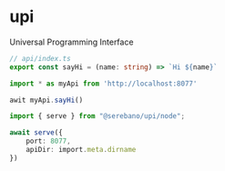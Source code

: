 # upi
Universal Programming Interface

```ts
// api/index.ts
export const sayHi = (name: string) => `Hi ${name}`
```

```ts
import * as myApi from 'http://localhost:8077'

awit myApi.sayHi()
```

```ts
import { serve } from "@serebano/upi/node";

await serve({
    port: 8077,
    apiDir: import.meta.dirname
})
```
